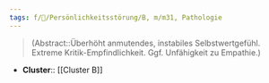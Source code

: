 ```yaml
---
tags: f/💭/Persönlichkeitsstörung/B, m/m31, Pathologie
---
```

> (Abstract::Überhöht anmutendes, instabiles Selbstwertgefühl. Extreme Kritik-Empfindlichkeit. Ggf. Unfähigkeit zu Empathie.)
- **Cluster**:: [[Cluster B]]